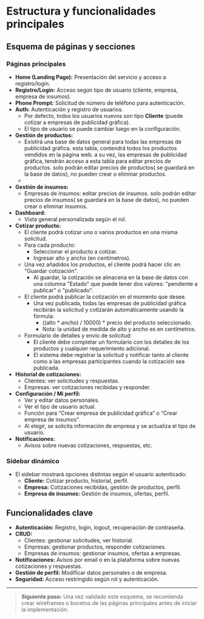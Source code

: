 # Estructura y funcionalidades principales

## Esquema de páginas y secciones

### Páginas principales
- **Home (Landing Page):** Presentación del servicio y acceso a registro/login.
- **Registro/Login:** Acceso según tipo de usuario (cliente, empresa, empresa de insumos).
- **Phone Prompt:** Solicitud de número de teléfono para autenticación.
- **Auth:** Autenticación y registro de usuarios.
  - Por defecto, todos los usuarios nuevos son tipo **Cliente** (puede cotizar a empresas de publicidad gráfica).
  - El tipo de usuario se puede cambiar luego en la configuración.
- **Gestión de productos:**
  - Existirá una base de datos general para todas las empresas de publicidad gráfica. esta tabla, contendrá todos los productos vendidos en la página web. a su vez, las empresas de publicidad gráfica, tendrán acceso a esta tabla para editar precios de productos. solo podrán editar precios de productos( se guardará en la base de datos), no pueden crear o eliminar productos.
  - 
- **Gestión de insumos:**
  - Empresas de insumos: editar precios de insumos. solo podrán editar precios de insumos( se guardará en la base de datos), no pueden crear o eliminar insumos. 
- **Dashboard:**
  - Vista general personalizada según el rol.
- **Cotizar producto:**
  - El cliente podrá cotizar uno o varios productos en una misma solicitud.
  - Para cada producto:
    - Seleccionar el producto a cotizar.
    - Ingresar alto y ancho (en centímetros).
  - Una vez añadidos los productos, el cliente podrá hacer clic en "Guardar cotización".
    - Al guardar, la cotización se almacena en la base de datos con una columna "Estado" que puede tener dos valores: "pendiente a publicar" o "publicado".
  - El cliente podrá publicar la cotización en el momento que desee.
    - Una vez publicada, todas las empresas de publicidad gráfica recibirán la solicitud y cotizarán automáticamente usando la fórmula:
      - ((alto * ancho) / 10000) * precio del producto seleccionado.
      - Nota: la unidad de medida de alto y ancho es en centímetros.
  - Formulario de detalles y envío de solicitud:
    - El cliente debe completar un formulario con los detalles de los productos y cualquier requerimiento adicional.
    - El sistema debe registrar la solicitud y notificar tanto al cliente como a las empresas participantes cuando la cotización sea publicada.
- **Historial de cotizaciones:**
  - Clientes: ver solicitudes y respuestas.
  - Empresas: ver cotizaciones recibidas y responder.
- **Configuración / Mi perfil:**
  - Ver y editar datos personales.
  - Ver el tipo de usuario actual.
  - Función para “Crear empresa de publicidad gráfica” o “Crear empresa de insumos”.
  - Al elegir, se solicita información de empresa y se actualiza el tipo de usuario.
- **Notificaciones:**
  - Avisos sobre nuevas cotizaciones, respuestas, etc.

### Sidebar dinámico
- El sidebar mostrará opciones distintas según el usuario autenticado:
  - **Cliente:** Cotizar producto, historial, perfil.
  - **Empresa:** Cotizaciones recibidas, gestión de productos, perfil.
  - **Empresa de insumos:** Gestión de insumos, ofertas, perfil.

## Funcionalidades clave
- **Autenticación:** Registro, login, logout, recuperación de contraseña.
- **CRUD:**
  - Clientes: gestionar solicitudes, ver historial.
  - Empresas: gestionar productos, responder cotizaciones.
  - Empresas de insumos: gestionar insumos, ofertas a empresas.
- **Notificaciones:** Avisos por email o en la plataforma sobre nuevas cotizaciones y respuestas.
- **Gestión de perfil:** Modificar datos personales o de empresa.
- **Seguridad:** Acceso restringido según rol y autenticación.

---

> **Siguiente paso:** Una vez validado este esquema, se recomienda crear wireframes o bocetos de las páginas principales antes de iniciar la implementación.
